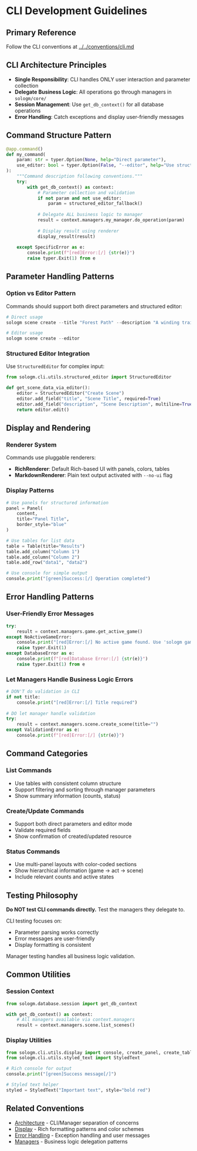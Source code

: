 # CLI Development Guidelines

## Primary Reference
Follow the CLI conventions at [../../conventions/cli.md](../../conventions/cli.md)

## CLI Architecture Principles
- **Single Responsibility**: CLI handles ONLY user interaction and parameter collection
- **Delegate Business Logic**: All operations go through managers in `sologm/core/`
- **Session Management**: Use `get_db_context()` for all database operations
- **Error Handling**: Catch exceptions and display user-friendly messages

## Command Structure Pattern
```python
@app.command()
def my_command(
    param: str = typer.Option(None, help="Direct parameter"),
    use_editor: bool = typer.Option(False, "--editor", help="Use structured editor")
):
    """Command description following conventions."""
    try:
        with get_db_context() as context:
            # Parameter collection and validation
            if not param and not use_editor:
                param = structured_editor_fallback()
            
            # Delegate ALL business logic to manager
            result = context.managers.my_manager.do_operation(param)
            
            # Display result using renderer
            display_result(result)
            
    except SpecificError as e:
        console.print(f"[red]Error:[/] {str(e)}")
        raise typer.Exit(1) from e
```

## Parameter Handling Patterns

### Option vs Editor Pattern
Commands should support both direct parameters and structured editor:
```python
# Direct usage
sologm scene create --title "Forest Path" --description "A winding trail"

# Editor usage  
sologm scene create --editor
```

### Structured Editor Integration
Use `StructuredEditor` for complex input:
```python
from sologm.cli.utils.structured_editor import StructuredEditor

def get_scene_data_via_editor():
    editor = StructuredEditor("Create Scene")
    editor.add_field("title", "Scene Title", required=True)
    editor.add_field("description", "Scene Description", multiline=True)
    return editor.edit()
```

## Display and Rendering

### Renderer System
Commands use pluggable renderers:
- **RichRenderer**: Default Rich-based UI with panels, colors, tables
- **MarkdownRenderer**: Plain text output activated with `--no-ui` flag

### Display Patterns
```python
# Use panels for structured information
panel = Panel(
    content,
    title="Panel Title",
    border_style="blue"
)

# Use tables for list data
table = Table(title="Results")
table.add_column("Column 1")
table.add_column("Column 2")
table.add_row("data1", "data2")

# Use console for simple output
console.print("[green]Success:[/] Operation completed")
```

## Error Handling Patterns

### User-Friendly Error Messages
```python
try:
    result = context.managers.game.get_active_game()
except NoActiveGameError:
    console.print("[red]Error:[/] No active game found. Use 'sologm game activate' first.")
    raise typer.Exit(1)
except DatabaseError as e:
    console.print(f"[red]Database Error:[/] {str(e)}")
    raise typer.Exit(1) from e
```

### Let Managers Handle Business Logic Errors
```python
# DON'T do validation in CLI
if not title:
    console.print("[red]Error:[/] Title required")
    
# DO let manager handle validation
try:
    result = context.managers.scene.create_scene(title="")
except ValidationError as e:
    console.print(f"[red]Error:[/] {str(e)}")
```

## Command Categories

### List Commands
- Use tables with consistent column structure
- Support filtering and sorting through manager parameters
- Show summary information (counts, status)

### Create/Update Commands  
- Support both direct parameters and editor mode
- Validate required fields
- Show confirmation of created/updated resource

### Status Commands
- Use multi-panel layouts with color-coded sections
- Show hierarchical information (game → act → scene)
- Include relevant counts and active states

## Testing Philosophy
**Do NOT test CLI commands directly.** Test the managers they delegate to.

CLI testing focuses on:
- Parameter parsing works correctly
- Error messages are user-friendly  
- Display formatting is consistent

Manager testing handles all business logic validation.

## Common Utilities

### Session Context
```python
from sologm.database.session import get_db_context

with get_db_context() as context:
    # All managers available via context.managers
    result = context.managers.scene.list_scenes()
```

### Display Utilities
```python
from sologm.cli.utils.display import console, create_panel, create_table
from sologm.cli.utils.styled_text import StyledText

# Rich console for output
console.print("[green]Success message[/]")

# Styled text helper
styled = StyledText("Important text", style="bold red")
```

## Related Conventions
- [Architecture](../../conventions/architecture.md) - CLI/Manager separation of concerns
- [Display](../../conventions/display.md) - Rich formatting patterns and color schemes  
- [Error Handling](../../conventions/error_handling.md) - Exception handling and user messages
- [Managers](../../conventions/managers.md) - Business logic delegation patterns
